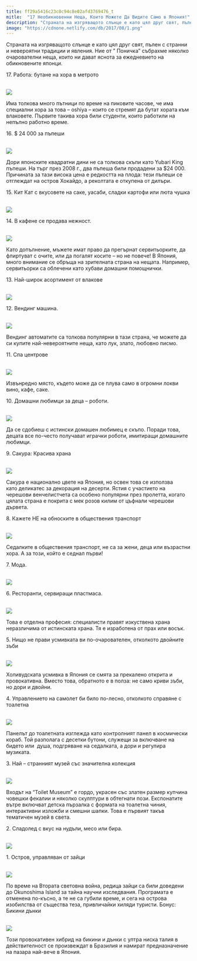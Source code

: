 ```yaml
---
title: ff29a5416c23c0c94c8e02afd3769476_t
mitle:  "17 Необикновенни Неща, Които Можете Да Видите Само в Япония!"
description: "Страната на изгряващото слънце е като цял друг свят, пълен с странни и невероятни традиции и явления. Ние от &qout; Поничка&qout; събрахме няколко очарователни неща, които ни д"
image: "https://cdnone.netlify.com/db/2017/08/1.png"
---
```


 <p>Страната на изгряващото слънце е като цял друг свят, пълен с странни и невероятни традиции и явления. Ние от ” Поничка” събрахме няколко очарователни неща, които ни дават яснота за ежедневието на обикновените японци.</p>      <p>17. Работа: бутане на хора в метрото</p> <p> <br/><img src="https://cdnone.netlify.com/db/2017/08/1.png"/></p> <p>Има толкова много пътници по време на пиковите часове, че има специални хора за това – oshiya – които се стремят да бутат хората към влаковете. Първите такива хора били студенти, които работили на непълно работно време.</p>      <p>16. $ 24 000 за пъпеши</p> <p> <br/><img src="https://cdnone.netlify.com/db/2017/08/Untitled.png"/></p> <p>Дори японските квадратни дини не са толкова скъпи като Yubari King пъпеши. На търг през 2008 г., два пъпеша били продадени за $24 000. Причината за тази висока цена е редкостта на плода: тези пъпеши се отглеждат на остров Хокайдо, а реколтата е откупена от дилъри.</p> <p>15. Кит Кат с вкусовете на саке, уасаби, сладки картофи или люта чушка</p>      <p> <br/><img src="https://cdnone.netlify.com/db/2017/08/3.png"/></p> <p>14. В кафене се продава нежност.</p> <p> <br/><img src="https://cdnone.netlify.com/db/2017/08/4-1.png"/></p> <p>Като допълнение, мъжете имат право да прегърнат сервитьорките, да флиртуват с очите, или да погалят косите – но не повече! В Япония, много внимание се обръща на зрителната страна на нещата. Например, сервитьорки са облечени като хубави домашни помощнички.</p> <p>13. Най-широк асортимент от влакове</p> <p> <br/><img src="https://cdnone.netlify.com/db/2017/08/5.png"/></p>      <p>12. Вендинг машина.</p> <p> <br/><img src="https://cdnone.netlify.com/db/2017/08/6.png"/></p> <p>Вендинг автоматите са толкова популярни в тази страна, че можете да си купите най-невероятните неща, като лук, злато, любовно писмо.</p> <p>11. Спа центрове</p>      <p> <br/><img src="https://cdnone.netlify.com/db/2017/08/7.png"/></p> <p>Извънредно място, където може да се плува само в огромни локви вино, кафе, саке.</p> <p>10. Домашни любимци за деца – роботи.</p> <p> <br/><img src="https://cdnone.netlify.com/db/2017/08/8-760x427.jpg"/><br/></p> <p>Да се сдобиеш с истински домашен любимец е скъпо. Поради това, децата все по-често получават играчки роботи, имитиращи домашните любимци.</p> <p>9. Сакура: Красива храна</p> <p> <br/><img src="https://cdnone.netlify.com/db/2017/08/9.png"/></p> <p>Сакура е национално цвете на Япония, но освен това се използва като деликатес за декорация на десерти. Ястия с участието на черешови венчелистчета са особено популярни през пролетта, когато цялата страна е покрита с мек розов килим от цъфнали черешови дървета.</p> <p>8. Кажете НЕ на обноските в обществения транспорт</p> <p> <br/><img src="https://cdnone.netlify.com/db/2017/08/10.png"/></p> <p>Седалките в обществения транспорт, не са за жени, деца или възрастни хора. А за този, който е седнал първи!</p> <p>7. Мода.</p> <p> <br/><img src="https://cdnone.netlify.com/db/2017/08/11.png"/></p> <p>6. Ресторанти, сервиращи пластмаса.</p> <p> <br/><img src="https://cdnone.netlify.com/db/2017/08/12.png"/></p> <p>Това е отделна професия: специалисти правят изкуствена храна неразличима от истинската храна. Тя е изработена от прах или восък.</p> <p>5. Нищо не прави усмивката ви по-очарователен, отколкото двойните зъби</p> <p> <br/><img src="https://cdnone.netlify.com/db/2017/08/13.png"/></p> <p>Холивудската усмивка в Япония се смята за прекалено открита и провокативна. Вместо това, обратното е в полза: не само криви зъби, но дори и двойни.</p> <p>4. Управлението на самолет би било по-лесно, отколкото справяне с тоалетна</p> <p> <br/><img src="https://cdnone.netlify.com/db/2017/08/14.png"/></p> <p>Панелът до тоалетната изглежда като контролният панел в космически кораб. Той разполага с десетки бутони, служещи за включване на бидето или  душа, подгряване на седалката, а дори и регулира музиката.</p> <p>3. Най – странният музей със значителна колекция</p> <p> <br/><img src="https://cdnone.netlify.com/db/2017/08/15.png"/></p> <p>Входът на “Toilet Museum” е гордо, украсен със златен размер купчина човешки фекалии и няколко скулптури в обтегнати пози. Експонатите вътре включват детска пързалка с формата на тоалетна чиния, интерактивни изложби и смешни шапки. Това е първият такъв тематичен музей в света.</p> <p>2. Сладолед с вкус на нудъли, месо или бира.</p> <p> <br/><img src="https://cdnone.netlify.com/db/2017/08/16.png"/></p> <p>1. Остров, управляван от зайци</p> <p> <br/><img src="https://cdnone.netlify.com/db/2017/08/17-760x338.jpg"/><br/></p> <p>По време на Втората световна война, редица зайци са били доведени до Okunoshima Island за тайна научни изследвания. Програмата е отменена по-късно, а те не са губили време, и сега на острова изобилства от същества теза, привличайки хиляди туристи. Бонус: Бикини дънки</p> <p> <br/><img src="https://cdnone.netlify.com/db/2017/08/18.jpg"/><br/></p> <p>Този провокативен хибрид на бикини и дънки с ултра ниска талия в действителност се произвеждат в Бразилия и намират предназначение на пазара най-вече в Япония.</p>       